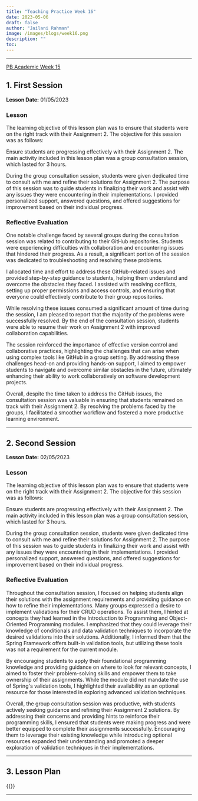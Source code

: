 ```yaml
---
title: "Teaching Practice Week 16"
date: 2023-05-06
draft: false
author: "Jailani Rahman"
image: /images/blogs/week16.png
description: ""
toc:
---
```


---

<div class="h1"><u>PB Academic Week 15</u></div>

## 1. First Session

**Lesson Date:** 01/05/2023

### Lesson

The learning objective of this lesson plan was to ensure that students were on the right track with their Assignment 2. The objective for this session was as follows:

Ensure students are progressing effectively with their Assignment 2.
The main activity included in this lesson plan was a group consultation session, which lasted for 3 hours.

During the group consultation session, students were given dedicated time to consult with me and refine their solutions for Assignment 2. The purpose of this session was to guide students in finalizing their work and assist with any issues they were encountering in their implementations. I provided personalized support, answered questions, and offered suggestions for improvement based on their individual progress.

### Reflective Evaluation
One notable challenge faced by several groups during the consultation session was related to contributing to their GitHub repositories. Students were experiencing difficulties with collaboration and encountering issues that hindered their progress. As a result, a significant portion of the session was dedicated to troubleshooting and resolving these problems.

I allocated time and effort to address these GitHub-related issues and provided step-by-step guidance to students, helping them understand and overcome the obstacles they faced. I assisted with resolving conflicts, setting up proper permissions and access controls, and ensuring that everyone could effectively contribute to their group repositories.

While resolving these issues consumed a significant amount of time during the session, I am pleased to report that the majority of the problems were successfully resolved. By the end of the consultation session, students were able to resume their work on Assignment 2 with improved collaboration capabilities.

The session reinforced the importance of effective version control and collaborative practices, highlighting the challenges that can arise when using complex tools like GitHub in a group setting. By addressing these challenges head-on and providing hands-on support, I aimed to empower students to navigate and overcome similar obstacles in the future, ultimately enhancing their ability to work collaboratively on software development projects.

Overall, despite the time taken to address the GitHub issues, the consultation session was valuable in ensuring that students remained on track with their Assignment 2. By resolving the problems faced by the groups, I facilitated a smoother workflow and fostered a more productive learning environment.

---

## 2. Second Session

**Lesson Date:** 02/05/2023

### Lesson

The learning objective of this lesson plan was to ensure that students were on the right track with their Assignment 2. The objective for this session was as follows:

Ensure students are progressing effectively with their Assignment 2.
The main activity included in this lesson plan was a group consultation session, which lasted for 3 hours.

During the group consultation session, students were given dedicated time to consult with me and refine their solutions for Assignment 2. The purpose of this session was to guide students in finalizing their work and assist with any issues they were encountering in their implementations. I provided personalized support, answered questions, and offered suggestions for improvement based on their individual progress.

### Reflective Evaluation
Throughout the consultation session, I focused on helping students align their solutions with the assignment requirements and providing guidance on how to refine their implementations. Many groups expressed a desire to implement validations for their CRUD operations. To assist them, I hinted at concepts they had learned in the Introduction to Programming and Object-Oriented Programming modules. I emphasized that they could leverage their knowledge of conditionals and data validation techniques to incorporate the desired validations into their solutions. Additionally, I informed them that the Spring Framework offers built-in validation tools, but utilizing these tools was not a requirement for the current module.

By encouraging students to apply their foundational programming knowledge and providing guidance on where to look for relevant concepts, I aimed to foster their problem-solving skills and empower them to take ownership of their assignments. While the module did not mandate the use of Spring's validation tools, I highlighted their availability as an optional resource for those interested in exploring advanced validation techniques.

Overall, the group consultation session was productive, with students actively seeking guidance and refining their Assignment 2 solutions. By addressing their concerns and providing hints to reinforce their programming skills, I ensured that students were making progress and were better equipped to complete their assignments successfully. Encouraging them to leverage their existing knowledge while introducing optional resources expanded their understanding and promoted a deeper exploration of validation techniques in their implementations.

---

## 3. Lesson Plan
{{<embed-pdf url="../resources/NEP_LP_S2_23_WK15_MJA.pdf">}}

---